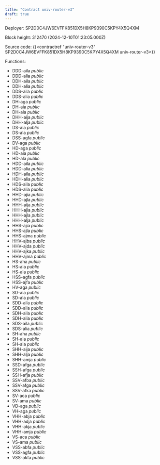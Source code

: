 ```yaml
---
title: "Contract univ-router-v3"
draft: true
---
```

Deployer: SP2D0C4JW6EVFFK851DX5H8KP9390C5KPY4X5Q4XM


 



Block height: 312470 (2024-12-10T01:23:05.000Z)

Source code: {{<contractref "univ-router-v3" SP2D0C4JW6EVFFK851DX5H8KP9390C5KPY4X5Q4XM univ-router-v3>}}

Functions:

* DDD-aila _public_
* DDD-alia _public_
* DDH-aila _public_
* DDH-alia _public_
* DDS-aila _public_
* DDS-alia _public_
* DH-aga _public_
* DH-aia _public_
* DH-ala _public_
* DHH-aija _public_
* DHH-alja _public_
* DS-aia _public_
* DS-ala _public_
* DSS-agfa _public_
* DV-aga _public_
* HD-aga _public_
* HD-aia _public_
* HD-ala _public_
* HDD-aila _public_
* HDD-alia _public_
* HDH-aila _public_
* HDH-alia _public_
* HDS-aila _public_
* HDS-alia _public_
* HHD-ajia _public_
* HHD-ajla _public_
* HHH-aija _public_
* HHH-ajia _public_
* HHH-ajla _public_
* HHH-alja _public_
* HHS-ajia _public_
* HHS-ajla _public_
* HHS-ajma _public_
* HHV-ajba _public_
* HHV-ajda _public_
* HHV-ajka _public_
* HHV-ajma _public_
* HS-aha _public_
* HS-aia _public_
* HS-ala _public_
* HSS-agfa _public_
* HSS-ajfa _public_
* HV-aga _public_
* SD-aia _public_
* SD-ala _public_
* SDD-aila _public_
* SDD-alia _public_
* SDH-aila _public_
* SDH-alia _public_
* SDS-aila _public_
* SDS-alia _public_
* SH-aha _public_
* SH-aia _public_
* SH-ala _public_
* SHH-aija _public_
* SHH-alja _public_
* SHH-amja _public_
* SSD-afga _public_
* SSH-afga _public_
* SSH-afja _public_
* SSV-afba _public_
* SSV-afga _public_
* SSV-afka _public_
* SV-aca _public_
* SV-ama _public_
* VD-aga _public_
* VH-aga _public_
* VHH-abja _public_
* VHH-adja _public_
* VHH-akja _public_
* VHH-amja _public_
* VS-aca _public_
* VS-ama _public_
* VSS-abfa _public_
* VSS-agfa _public_
* VSS-akfa _public_
